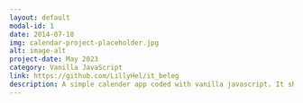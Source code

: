 ```yaml
---
layout: default
modal-id: 1
date: 2014-07-18
img: calendar-project-placeholder.jpg
alt: image-alt
project-date: May 2023
category: Vanilla JavaScript
link: https://github.com/LillyHel/it_beleg
description: A simple calender app coded with vanilla javascript. It shows all bank holidays in Germany and can display every date up to 2099.
---
```

